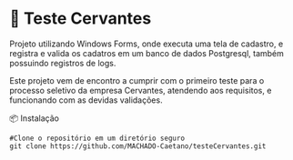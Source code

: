 # 📘 Teste Cervantes
Projeto utilizando Windows Forms, onde executa uma tela de cadastro, e registra e valida os cadatros em um banco de dados Postgresql, também possuindo registros de logs.

Este projeto vem de encontro a cumprir com o primeiro teste para o processo seletivo da empresa Cervantes, atendendo aos requisitos, e funcionando com as devidas validações. 

📦 Instalação

```
#Clone o repositório em um diretório seguro
git clone https://github.com/MACHADO-Caetano/testeCervantes.git
```
